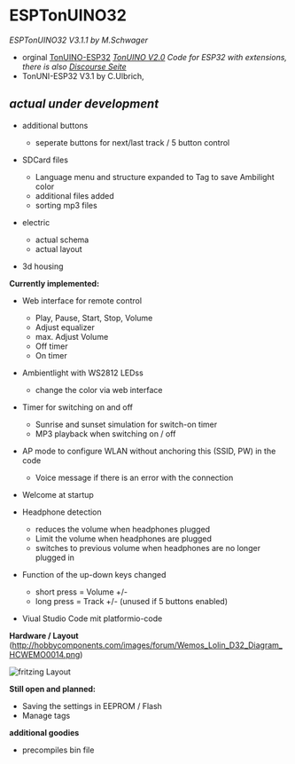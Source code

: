 # ESPTonUINO32
*ESPTonUINO32 V3.1.1 by M.Schwager*

- orginal [TonUINO-ESP32](http://discourse.voss.earth/t/esp32-port-inkl-webinterface/399)
_[TonUINO V2.0](https://www.voss.earth/tonuino/) Code for ESP32 with extensions, there is also [Discourse Seite](http://discourse.voss.earth/)_
- TonUNI-ESP32 V3.1 by C.Ulbrich, 

## *actual under development*
 - additional buttons
   - seperate buttons for next/last track / 5 button control

 - SDCard files  
   - Language menu and structure expanded to Tag to save Ambilight color
   - additional files added
   - sorting mp3 files

 - electric
   - actual schema
   - actual layout

 - 3d housing

**Currently implemented:**
  
  - Web interface for remote control
    - Play, Pause, Start, Stop, Volume
    - Adjust equalizer
    - max. Adjust Volume
    - Off timer
    - On timer
    
  - Ambientlight with WS2812 LEDss
    - change the color via web interface
    
  - Timer for switching on and off
    - Sunrise and sunset simulation for switch-on timer
    - MP3 playback when switching on / off
    
  - AP mode to configure WLAN without anchoring this (SSID, PW) in the code
    - Voice message if there is an error with the connection
   
  - Welcome at startup 
   
  - Headphone detection
    - reduces the volume when headphones plugged
    - Limit the volume when headphones are plugged
    - switches to previous volume when headphones are no longer plugged in
      
  - Function of the up-down keys changed
    - short press = Volume +/-
    - long press = Track +/- (unused if 5 buttons enabled)

  - Viual Studio Code mit platformio-code
    
 **Hardware / Layout**
  (http://hobbycomponents.com/images/forum/Wemos_Lolin_D32_Diagram_HCWEMO0014.png)
 
 ![fritzing Layout](https://raw.githubusercontent.com/lrep/TonUINO-ESP32/master/Fritzing/Layout_schema.png)
 
 **Still open and planned:**
 
  - Saving the settings in EEPROM / Flash
  - Manage tags
  

  **additional goodies**

   - precompiles bin file

